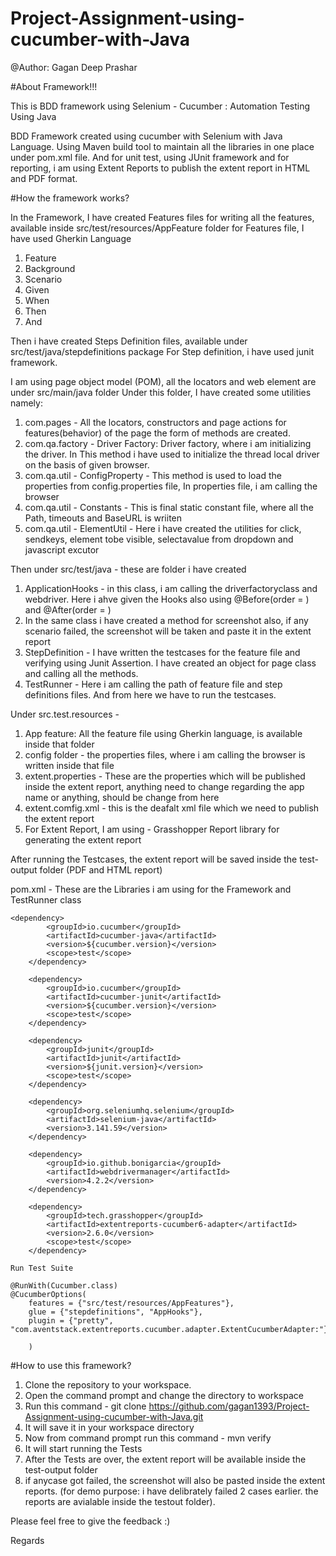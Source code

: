 # Project-Assignment-using-cucumber-with-Java
@Author: Gagan Deep Prashar

#About Framework!!!

This is BDD framework using Selenium - Cucumber : Automation Testing Using Java

BDD Framework created using cucumber with Selenium with Java Language. Using Maven build tool to maintain all the libraries in one place under pom.xml file. And for unit test, using JUnit framework and for reporting, i am using Extent Reports to publish the extent report in HTML and PDF format.

#How the framework works?

In the Framework, I have created Features files for writing all the features, available inside src/test/resources/AppFeature folder
for Features file, I have used Gherkin Language
  1. Feature
  2. Background
  3. Scenario
  4. Given
  5. When
  6. Then
  7. And

Then i have created Steps Definition files, available under src/test/java/stepdefinitions package
For Step definition, i have used junit framework.

I am using page object model (POM), all the locators and web element are under src/main/java folder
Under this folder, I have created some utilities namely:
1. com.pages - All the locators, constructors and page actions for features(behavior) of the page the form of methods are created.
2. com.qa.factory - Driver Factory:  Driver factory, where i am initializing the driver. In This method i have used to initialize the thread local driver on the basis of given browser. 
3. com.qa.util - ConfigProperty - This method is used to load the properties from config.properties file, In properties file, i am calling the browser
4. com.qa.util - Constants - This is final static constant file, where all the Path, timeouts and BaseURL is wriiten
5. com.qa.util - ElementUtil - Here i have created the utilities for click, sendkeys, element tobe visible, selectavalue from dropdown and javascript excutor

Then under src/test/java - 
these are folder i have created
1. ApplicationHooks - in this class, i am calling the driverfactoryclass and webdriver. Here i ahve given the Hooks also using @Before(order = ) and @After(order = )
2. In the same class i have created a method for screenshot also, if any scenario failed, the screenshot will be taken and paste it in the extent report
3. StepDefinition - I have written the testcases for the feature file and verifying using Junit Assertion. I have created an object for page class and calling all the methods.
4. TestRunner - Here i am calling the path of feature file and step definitions files. And from here we have to run the testcases.

Under src.test.resources -
1. App feature: All the feature file using Gherkin language, is available inside that folder
2. config folder - the properties files, where i am calling the browser is written inside that file
3. extent.properties - These are the properties which will be published inside the extent report, anything need to change regarding the app name or anything, should be change from here
4. extent.comfig.xml - this is the deafalt xml file which we need to publish the extent report
5. For Extent Report, I am using - Grasshopper Report library for generating the extent report 

After running the Testcases, the extent report will be saved inside the test-output folder (PDF and HTML report)

pom.xml - These are the Libraries i am using for the Framework and TestRunner class

	<dependency>
			<groupId>io.cucumber</groupId>
			<artifactId>cucumber-java</artifactId>
			<version>${cucumber.version}</version>
			<scope>test</scope>
		</dependency>

		<dependency>
			<groupId>io.cucumber</groupId>
			<artifactId>cucumber-junit</artifactId>
			<version>${cucumber.version}</version>
			<scope>test</scope>
		</dependency>

		<dependency>
			<groupId>junit</groupId>
			<artifactId>junit</artifactId>
			<version>${junit.version}</version>
			<scope>test</scope>
		</dependency>

		<dependency>
			<groupId>org.seleniumhq.selenium</groupId>
			<artifactId>selenium-java</artifactId>
			<version>3.141.59</version>
		</dependency>

		<dependency>
			<groupId>io.github.bonigarcia</groupId>
			<artifactId>webdrivermanager</artifactId>
			<version>4.2.2</version>
		</dependency>

		<dependency>
			<groupId>tech.grasshopper</groupId>
			<artifactId>extentreports-cucumber6-adapter</artifactId>
			<version>2.6.0</version>
			<scope>test</scope>
		</dependency>
    
    Run Test Suite
    
    @RunWith(Cucumber.class)
    @CucumberOptions(
		features = {"src/test/resources/AppFeatures"},
		glue = {"stepdefinitions", "AppHooks"},
		plugin = {"pretty", "com.aventstack.extentreports.cucumber.adapter.ExtentCucumberAdapter:"}
		
		)
    


#How to use this framework?

1. Clone the repository to your workspace.
2. Open the command prompt and change the directory to workspace
3. Run this command - git clone https://github.com/gagan1393/Project-Assignment-using-cucumber-with-Java.git
4. It will save it in your workspace directory
5. Now from command prompt run this command - mvn verify
6. It will start running the Tests
7. After the Tests are over, the extent report will be available inside the test-output folder
8. if anycase got failed, the screenshot will also be pasted inside the extent reports. (for demo purpose: i have delibrately failed 2 cases earlier. the reports are avialable inside the testout folder).



Please feel free to give the feedback :)

Regards
